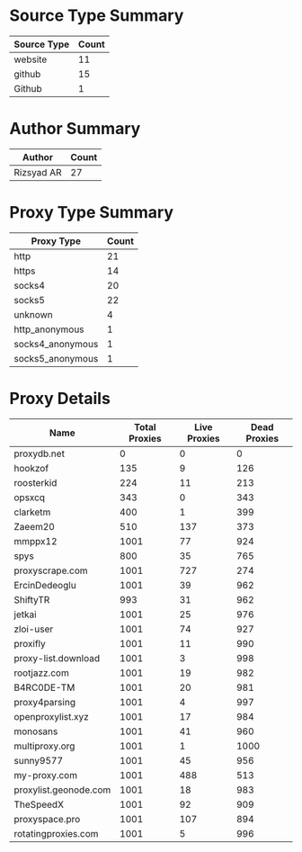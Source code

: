 # Source Type Summary

| Source Type | Count |
|-------------|-------|
| website | 11 |
| github | 15 |
| Github | 1 |


# Author Summary

| Author | Count |
|--------|-------|
| Rizsyad AR | 27 |


# Proxy Type Summary

| Proxy Type | Count |
|------------|-------|
| http | 21 |
| https | 14 |
| socks4 | 20 |
| socks5 | 22 |
| unknown | 4 |
| http_anonymous | 1 |
| socks4_anonymous | 1 |
| socks5_anonymous | 1 |


# Proxy Details

| Name | Total Proxies | Live Proxies | Dead Proxies |
|------|---------------|--------------|---------------|
| proxydb.net | 0 | 0 | 0 |
| hookzof | 135 | 9 | 126 |
| roosterkid | 224 | 11 | 213 |
| opsxcq | 343 | 0 | 343 |
| clarketm | 400 | 1 | 399 |
| Zaeem20 | 510 | 137 | 373 |
| mmppx12 | 1001 | 77 | 924 |
| spys | 800 | 35 | 765 |
| proxyscrape.com | 1001 | 727 | 274 |
| ErcinDedeoglu | 1001 | 39 | 962 |
| ShiftyTR | 993 | 31 | 962 |
| jetkai | 1001 | 25 | 976 |
| zloi-user | 1001 | 74 | 927 |
| proxifly | 1001 | 11 | 990 |
| proxy-list.download | 1001 | 3 | 998 |
| rootjazz.com | 1001 | 19 | 982 |
| B4RC0DE-TM | 1001 | 20 | 981 |
| proxy4parsing | 1001 | 4 | 997 |
| openproxylist.xyz | 1001 | 17 | 984 |
| monosans | 1001 | 41 | 960 |
| multiproxy.org | 1001 | 1 | 1000 |
| sunny9577 | 1001 | 45 | 956 |
| my-proxy.com | 1001 | 488 | 513 |
| proxylist.geonode.com | 1001 | 18 | 983 |
| TheSpeedX | 1001 | 92 | 909 |
| proxyspace.pro | 1001 | 107 | 894 |
| rotatingproxies.com | 1001 | 5 | 996 |
